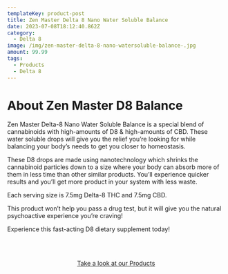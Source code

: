 ```yaml
---
templateKey: product-post
title: Zen Master Delta 8 Nano Water Soluble Balance
date: 2023-07-08T18:12:40.862Z
category:
  - Delta 8
image: /img/zen-master-delta-8-nano-watersoluble-balance-.jpg
amount: 99.99
tags:
  - Products
  - Delta 8
---
```

# **About Zen Master D8 Balance**

Zen Master Delta-8 Nano Water Soluble Balance is a special blend of cannabinoids with high-amounts of D8 & high-amounts of CBD. These water soluble drops will give you the relief you’re looking for while balancing your body’s needs to get you closer to homeostasis.

These D8 drops are made using nanotechnology which shrinks the cannabinoid particles down to a size where your body can absorb more of them in less time than other similar products. You’ll experience quicker results and you’ll get more product in your system with less waste.

Each serving size is 7.5mg Delta-8 THC and 7.5mg CBD.

This product won’t help you pass a drug test, but it will give you the natural psychoactive experience you’re craving!

Experience this fast-acting D8 dietary supplement today!

<br><br>

<Center><a class="link-view-more-products" target="_blank" href="https://capitalamericanshaman.com/products">Take a look at our Products</a></Center>